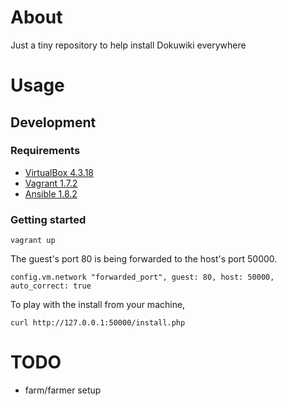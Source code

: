 # About

Just a tiny repository to help install Dokuwiki everywhere

# Usage

## Development

### Requirements

* [VirtualBox 4.3.18](http://download.virtualbox.org/virtualbox/4.3.18/)
* [Vagrant 1.7.2](http://www.vagrantup.com/download-archive/v1.7.2.html)
* [Ansible 1.8.2](http://releases.ansible.com/ansible/)

### Getting started

`vagrant up`

The guest's port 80 is being forwarded to the host's port 50000.

    config.vm.network "forwarded_port", guest: 80, host: 50000, auto_correct: true

To play with the install from your machine,

`curl http://127.0.0.1:50000/install.php`

# TODO

* farm/farmer setup
